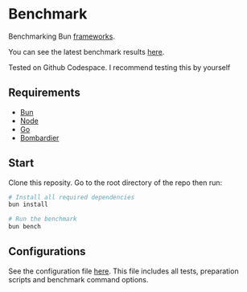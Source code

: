 # Benchmark
Benchmarking Bun [frameworks](/src).

You can see the latest benchmark results [here](/results.md).

Tested on Github Codespace. I recommend testing this by yourself

## Requirements
- [Bun](https://bun.sh)
- [Node](https://nodejs.org)
- [Go](https://go.dev/dl)
- [Bombardier](https://github.com/codesenberg/bombardier)

## Start
Clone this reposity. Go to the root directory of the repo then run:
```bash
# Install all required dependencies
bun install

# Run the benchmark
bun bench
```

## Configurations
See the configuration file [here](/config.json). This file includes all tests, preparation scripts and benchmark command options.